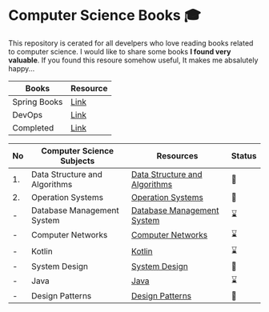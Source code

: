 
# Computer Science Books :mortar_board:

This repository is cerated for all develpers who love reading books related to computer science. I would like to share some books **I found very valuable**. If you found this resoure somehow useful, It makes me absalutely happy...

|**Books**|**Resource**|
|-----|-----|
|Spring Books|[Link](https://github.com/abbos0123/Computer-Science-Books/tree/main/Spring)|
|DevOps|[Link](https://github.com/abbos0123/Computer-Science-Books/tree/main/DevOps)|
|Completed|[Link](https://github.com/abbos0123/Computer-Science-Books/tree/main/Completed-Books)|


|No|Computer Science Subjects|Resources|Status|
|--|-------------------------|---------|------|
|1.|Data Structure and Algorithms|[Data Structure and Algorithms](https://github.com/abbos0123/Algorithms-and-System-Design-FAANG)|:book:|
|2.|Operation Systems |[Operation Systems](https://github.com/abbos0123/Operation-Systems)|:book:|
|-|Database Management System|[Database Management System](https://github.com/abbos0123/Database-Management-System)|:hourglass:|
|-|Computer Networks|[Computer Networks](https://github.com/abbos0123/Computer-Networks)|:hourglass:|
|-|Kotlin|[Kotlin](https://github.com/abbos0123/Kotlin)|:hourglass:|
|-|System Design|[System Design](https://github.com/abbos0123/System-Design)|:book:|
|-|Java|[Java](https://github.com/abbos0123/Java)|:hourglass:|
|-|Design Patterns|[Design Patterns](https://github.com/abbos0123/Design-Patterns)|:book:|


